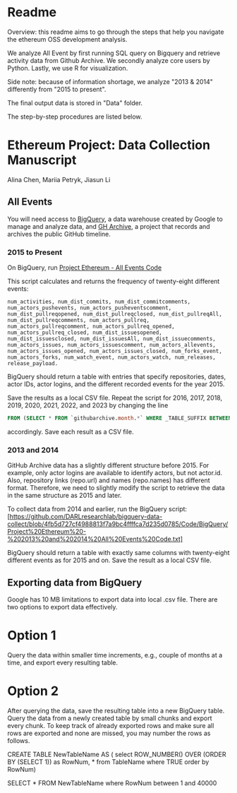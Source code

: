 # Readme
Overview: this readme aims to go through the steps that help you navigate the ethereum OSS development analysis. 

We analyze All Event by first running SQL query on Bigquery and retrieve activity data from Github Archive. We secondly analyze core users by Python. Lastly, we use R for visualization.

Side note: because of information shortage, we analyze "2013 & 2014" differently from "2015 to present".

The final output data is stored in "Data" folder.

The step-by-step procedures are listed below. 


# Ethereum Project: Data Collection Manuscript
Alina Chen, Mariia Petryk, Jiasun Li

## All Events

You will need access to [BigQuery](https://cloud.google.com/bigquery), a data warehouse created by Google to manage and analyze data, and [GH Archive](https://www.gharchive.org/), a project that records and archives the public GitHub timeline.

### 2015 to Present

On BigQuery, run [Project Ethereum - All Events Code](<Code/BigQuery/Project Ethereum - All Events Code.txt>)

This script calculates and returns the frequency of twenty-eight different events: 

```
num_activities, num_dist_commits, num_dist_commitcomments, num_actors_pushevents, num_actors_pusheventscomment, num_dist_pullreqopened, num_dist_pullreqclosed, num_dist_pullreqAll, num_dist_pullreqcomments, num_actors_pullreq, num_actors_pullreqcomment, num_actors_pullreq_opened, num_actors_pullreq_closed, num_dist_issuesopened, num_dist_issuesclosed, num_dist_issuesAll, num_dist_issuecomments, num_actors_issues, num_actors_issuescomment, num_actors_allevents, num_actors_issues_opened, num_actors_issues_closed, num_forks_event, num_actors_forks, num_watch_event, num_actors_watch, num_releases, release_payload.
```

BigQuery should return a table with entries that specify repositories, dates, actor IDs, actor logins, and the different recorded events for the year 2015.

Save the results as a local CSV file. Repeat the script for 2016, 2017, 2018, 2019, 2020, 2021, 2022, and 2023 by changing the line
```sql
FROM (SELECT * FROM `githubarchive.month.*` WHERE _TABLE_SUFFIX BETWEEN '201501' AND '201512') t1 WHERE t1.repo.name LIKE 'ethereum/%'
```
accordingly. Save each result as a CSV file.

### 2013 and 2014

GitHub Archive data has a slightly different structure before 2015. For example, only actor logins are available to identify actors, but not actor.id. Also, repository links (repo.url) and names (repo.names) has different format. Therefore, we need to slightly modify the script to retrieve the data in the same structure as 2015 and later.

To collect data from 2014 and earlier, run the BigQuery script: [https://github.com/DARLresearchlab/bigquery-data-collect/blob/4fb5d727cf4988813f7a9bc4ffffca7d235d0785/Code/BigQuery/Project%20Ethereum%20-%202013%20and%202014%20All%20Events%20Code.txt] 

BigQuery should return a table with exactly same columns with twenty-eight different events as for 2015 and on. Save the result as a local CSV file.

## Exporting data from BigQuery

Google has 10 MB limitations to export data into local .csv file.
There are two options to export data effectively.
# Option 1
Query the data within smaller time increments, e.g., couple of months at a time, and export every resulting table. 

# Option 2
After querying the data, save the resulting table into a new BigQuery table.
Query the data from a newly created table by small chunks and export every chunk.
To keep track of already exported rows and make sure all rows are exported and none are missed, you may number the rows as follows.

CREATE TABLE NewTableName AS (
  select ROW_NUMBER() OVER (ORDER BY (SELECT 1)) as RowNum, *
  from TableName
  where TRUE
  order by RowNum)

SELECT *
FROM NewTableName
where RowNum between 1 and 40000
